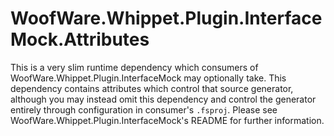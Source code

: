 # WoofWare.Whippet.Plugin.InterfaceMock.Attributes

This is a very slim runtime dependency which consumers of WoofWare.Whippet.Plugin.InterfaceMock may optionally take.
This dependency contains attributes which control that source generator,
although you may instead omit this dependency and control the generator entirely through configuration in consumer's `.fsproj`.
Please see WoofWare.Whippet.Plugin.InterfaceMock's README for further information.
